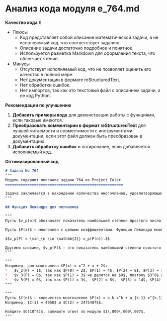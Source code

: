 # Анализ кода модуля e_764.md

**Качество кода**
8
-  Плюсы
    - Код представляет собой описание математической задачи, а не исполняемый код, что соответствует заданию.
    - Описание задачи достаточно подробное и понятное.
    - Используется разметка Markdown для оформления текста, что облегчает чтение.
-  Минусы
    - Отсутствует исполняемый код, что не позволяет оценить его качество в полной мере.
    - Нет документации в формате reStructuredText.
    - Нет обработки ошибок.
    - Нет импортов, так как это текстовый файл с описанием задачи, а не код Python.

**Рекомендации по улучшению**

1.  **Добавить примеры кода** для демонстрации работы с функциями, если таковые имеются.
2.  **Преобразовать комментарии в формат reStructuredText** для лучшей читаемости и совместимости с инструментами документации, если этот файл должен быть преобразован в документацию.
3.  **Добавить обработку ошибок** и логирование, если добавляется исполняемый код.

**Оптимизированный код**

```markdown
# Задача No 764
"""
Модуль содержит описание задачи 764 из Project Euler.
=====================================================

Задача заключается в нахождении количества многочленов, удовлетворяющих определенным условиям, связанным с функцией Лежандра.
"""

## Функция Лежандра для полиномов

"""
Пусть $v_p(n)$ обозначает показатель наибольшей степени простого числа $p$, делящей $n$. Например, $v_2(24) = 3$ и $v_3(24) = 1$.

Пусть $P(x)$ — многочлен с целыми коэффициентами. Функция Лежандра многочлена $P(x)$ по простому числу $p$ определяется как

$$v_p(P) = \min_{n \in \mathbb{Z}} v_p(P(n)).$$

Другими словами, $v_p(P)$ — это показатель наибольшей степени простого числа $p$, делящей значение $P(n)$ для всех целых $n$.
"""

"""
Например, для многочлена $P(x) = x^2 + x + 2$:
*   $v_2(P) = 1$, так как $P(0) = 2$, $P(1) = 4$, $P(2) = 8$, $P(3) = 14$, $P(4) = 22$, ... и $2^1$ делит все значения $P(n)$, но не $2^2 = 4$ делит все значения $P(0)$.
*   $v_3(P) = 0$, так как $P(1) = 3$ не делится на $9$, поэтому $3^0$ является самой большой степенью 3, которая делит все $P(n)$.
*   $v_5(P) = 0$, так как $P(1) = 3$,  $P(2) = 8$,  $P(3) = 14$, $P(4) = 22$, $P(5) = 32$, $P(6) = 44$,...и никакое из этих значений не делится на $5$.
"""

"""
Пусть $C(n)$ — количество многочленов $P(x) = a_k x^k + a_{k-1} x^{k-1} + \ldots + a_1 x + a_0$, где $k \ge 1$, $0 \le a_i < 100$ и  $v_2(P) = 1$.
Например, $C(1) = 4950$ и $C(2) = 24754875$.

Найдите $C(10^4)$, запишите ответ по модулю $1\,000\,000\,007$.
"""
```